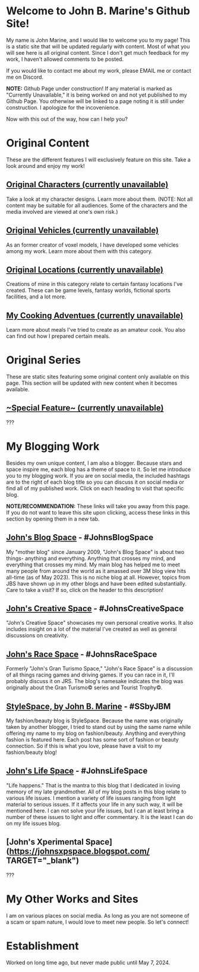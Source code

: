 # Welcome to John B. Marine's Github Site!
My name is John Marine, and I would like to welcome you to my page!  This is a static site that will be updated regularly with content.  Most of what you will see here is all original content.  Since I don't get much feedback for my work, I haven't allowed comments to be posted.

If you would like to contact me about my work, please EMAIL me or contact me on Discord.

<b>NOTE:</b> Github Page under construction!  If any material is marked as "Currently Unavailable," it is being worked on and not yet published to my Github Page.  You otherwise will be linked to a page noting it is still under construction.  I apologize for the incovenience.

Now with this out of the way, how can I help you?  





# Original Content
These are the different features I will exclusively feature on this site.  Take a look around and enjoy my work!


## [Original Characters (currently unavailable)](helloworld.htm)
Take a look at my character designs.  Learn more about them.  (NOTE: Not all content may be suitable for all audiences.  Some of the characters and the media involved are viewed at one's own risk.)

## [Original Vehicles (currently unavailable)](helloworld.htm)
As an former creator of voxel models, I have developed some vehicles among my work.  Learn more about them with this category.

## [Original Locations (currently unavailable)](helloworld.htm)
Creations of mine in this category relate to certain fantasy locations I've created.  These can be game levels, fantasy worlds, fictional sports facilities, and a lot more.

## [My Cooking Adventues (currently unavailable)](helloworld.htm)
Learn more about meals I've tried to create as an amateur cook.  You also can find out how I prepared certain meals.


# Original Series
These are static sites featuring some original content only available on this page.  This section will be updated with new content when it becomes available.

## [~Special Feature~ (currently unavailable)](helloworld.htm)
???



# My Blogging Work 
Besides my own unique content, I am also a blogger.  Because stars and space inspire me, each blog has a theme of space to it.  So let me introduce you to my blogging work.  If you are on social media, the included hashtags are to the right of each blog title so you can discuss it on social media or find all of my published work.  Click on each heading to visit that specific blog.

<b>NOTE/RECOMMENDATION:</b> These links will take you away from this page.  If you do not want to leave this site upon clicking, access these links in this section by opening them in a new tab.

## [John's Blog Space](https://johnbmarine.blogspot.com) - #JohnsBlogSpace
My "mother blog" since January 2009, "John's Blog Space" is about two things- anything and everything.  Anything that crosses my mind, and everything that crosses my mind.  My main blog has helped me to meet many people from around the world as it amassed over 3M blog view hits all-time (as of May 2023).  This is no niche blog at all.  However, topics from JBS have shown up in my other blogs and have been edited substantially.  Care to take a visit?  If so, click on the header to this description!

## [John's Creative Space](https://johnscreativespace.blogspot.com) - #JohnsCreativeSpace
"John's Creative Space" showcases my own personal creative works.  It also includes insight on a lot of the material I've created as well as general discussions on creativity.

## [John's Race Space](https://johnsgtspace.blogspot.com) - #JohnsRaceSpace
Formerly "John's Gran Turismo Space," "John's Race Space" is a discussion of all things racing games and driving games.  If you can race in it, I'll probably discuss it on JRS.  The blog's namesake indicates the blog was originally about the Gran Turismo&copy; series and Tourist Trophy&copy;.

## [StyleSpace, by John B. Marine](https://stylespacebyjbm.blogspot.com) - #SSbyJBM
My fashion/beauty blog is StyleSpace.  Because the name was originally taken by another blogger, I tried to stand out by using the same name while offering my name to my blog on fashion/beauty.  Anything and everything fashion is featured here.  Each post has some sort of fashion or beauty connection.  So if this is what you love, please have a visit to my fashion/beauty blog!

## [John's Life Space](Https://johnslifespace.blogspot.com) - #JohnsLifeSpace
"Life happens."  That is the mantra to this blog that I dedicated in loving memory of my late grandmother.  All of my blog posts in this blog relate to various life issues.  I mention a variety of life issues ranging from light material to serious issues.  If it affects your life in any such way, it will be mentioned here.  I can not solve your life issues, but I can at least bring a number of these issues to light and offer commentary.  It is the least I can do on my life issues blog.

## [John's Xperimental Space](https://johnsxpspace.blogspot.com/  TARGET="_blank")
???




# My Other Works and Sites
I am on various places on social media.  As long as you are not someone of a scam or spam nature, I would love to meet new people.  So let's connect!


# Establishment
Worked on long time ago, but never made public until May 7, 2024.